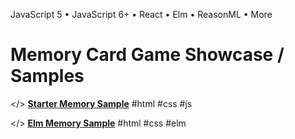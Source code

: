 
JavaScript 5 • JavaScript 6+ • React • Elm • ReasonML • More

# Memory Card Game Showcase / Samples


</> [**Starter Memory Sample**](http://memoryhtml.github.io/memory/starter)  #html #css #js

</> [**Elm Memory Sample**](http://memoryhtml.github.io/memory/elm)  #html #css #elm
